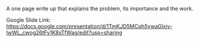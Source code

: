 A one page write up that explains the problem, its importance and the work.


Google Slide Link:
https://docs.google.com/presentation/d/1TmKJD5MCqh5ywaGlxjv-IwWL_cwog26tFv1K8sTfWag/edit?usp=sharing
